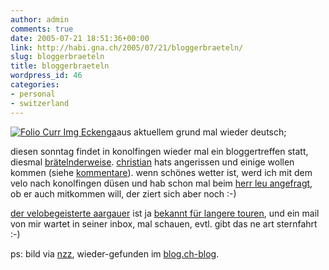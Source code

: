 ```yaml
---
author: admin
comments: true
date: 2005-07-21 18:51:36+00:00
link: http://habi.gna.ch/2005/07/21/bloggerbraeteln/
slug: bloggerbraeteln
title: bloggerbraeteln
wordpress_id: 46
categories:
- personal
- switzerland
---
```



[![ Folio Curr Img Eckenga](http://habi.gna.ch/blog/images/_folio_curr_img_eckenga-tm.jpg)](http://habi.gna.ch/blog/images/_folio_curr_img_eckenga.jpg)aus aktuellem grund mal wieder deutsch;



diesen sonntag findet in konolfingen wieder mal ein bloggertreffen statt, diesmal [brätelnderweise](http://www.existenz.ch/braeteln05/). [christian](http://hymnos.blogspot.com/) hats angerissen und einige wollen kommen (siehe [kommentare](http://www.existenz.ch/braeteln05/#signup)). wenn schönes wetter ist, werd ich mit dem velo nach konolfingen düsen und hab schon mal beim [herr leu angefragt](http://www.atleu.ch/x/v3/comments/blogger-braetlen-2005/), ob er auch mitkommen will, der ziert sich aber noch :-)
  
[der velobegeisterte aargauer](http://www.himmelrich.ch/) ist ja [bekannt für langere touren](http://www.himmelrich.ch/neuereeindex.php/weblog/comments/wenn_hobbies_fusionieren/), und ein mail von mir wartet in seiner inbox, mal schauen, evtl. gibt das ne art sternfahrt :-)



ps: bild via [nzz](http://www-x.nzz.ch/folio/curr/articles/eckenga.html), wieder-gefunden im [blog.ch-blog](http://blog.ch/blog/index.php/archives/2005/07/16/blogger-braten-geschnitten-oder-am-stuck/).

